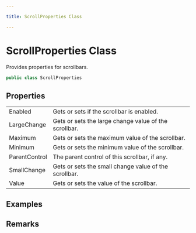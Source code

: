 ```yaml
---

title: ScrollProperties Class

---
```


# ScrollProperties Class

Provides properties for scrollbars.

```csharp
public class ScrollProperties 
```

## Properties

<table>
<tr><td>Enabled</td><td>Gets or sets if the scrollbar is enabled.</td></tr>
<tr><td>LargeChange</td><td>Gets or sets the large change value of the scrollbar.</td></tr>
<tr><td>Maximum</td><td>Gets or sets the maximum value of the scrollbar.</td></tr>
<tr><td>Minimum</td><td>Gets or sets the minimum value of the scrollbar.</td></tr>
<tr><td>ParentControl</td><td>The parent control of this scrollbar, if any.</td></tr>
<tr><td>SmallChange</td><td>Gets or sets the small change value of the scrollbar.</td></tr>
<tr><td>Value</td><td>Gets or sets the value of the scrollbar.</td></tr>
</table>

<!-- Only change content below this line, anything above this line will be lost when regenerated. -->

## Examples

## Remarks

